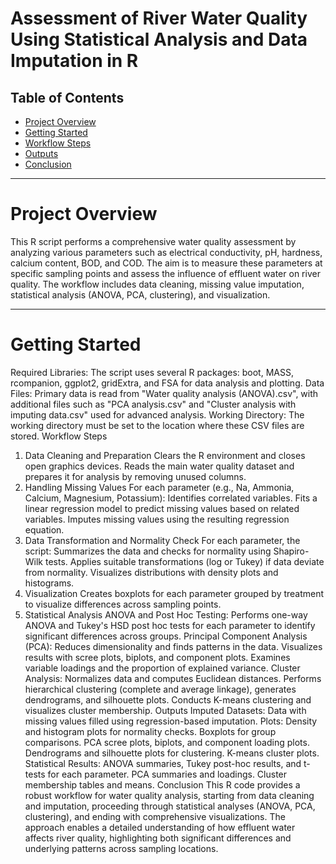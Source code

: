 # Assessment of River Water Quality Using Statistical Analysis and Data Imputation in R

## Table of Contents

- [Project Overview](#project-overview)
- [Getting Started](#getting-started)
- [Workflow Steps](#workflow-steps)
- [Outputs](#outputs)
- [Conclusion](#conclusion)

---

# Project Overview
This R script performs a comprehensive water quality assessment by analyzing various parameters such as electrical conductivity, pH, hardness, calcium content, BOD, and COD. The aim is to measure these parameters at specific sampling points and assess the influence of effluent water on river quality. The workflow includes data cleaning, missing value imputation, statistical analysis (ANOVA, PCA, clustering), and visualization.

---

# Getting Started
Required Libraries:
The script uses several R packages: boot, MASS, rcompanion, ggplot2, gridExtra, and FSA for data analysis and plotting.
Data Files:
Primary data is read from "Water quality analysis (ANOVA).csv", with additional files such as "PCA analysis.csv" and "Cluster analysis with imputing data.csv" used for advanced analysis.
Working Directory:
The working directory must be set to the location where these CSV files are stored.
Workflow Steps
1. Data Cleaning and Preparation
Clears the R environment and closes open graphics devices.
Reads the main water quality dataset and prepares it for analysis by removing unused columns.
2. Handling Missing Values
For each parameter (e.g., Na, Ammonia, Calcium, Magnesium, Potassium):
Identifies correlated variables.
Fits a linear regression model to predict missing values based on related variables.
Imputes missing values using the resulting regression equation.
3. Data Transformation and Normality Check
For each parameter, the script:
Summarizes the data and checks for normality using Shapiro-Wilk tests.
Applies suitable transformations (log or Tukey) if data deviate from normality.
Visualizes distributions with density plots and histograms.
4. Visualization
Creates boxplots for each parameter grouped by treatment to visualize differences across sampling points.
5. Statistical Analysis
ANOVA and Post Hoc Testing:
Performs one-way ANOVA and Tukey's HSD post hoc tests for each parameter to identify significant differences across groups.
Principal Component Analysis (PCA):
Reduces dimensionality and finds patterns in the data.
Visualizes results with scree plots, biplots, and component plots.
Examines variable loadings and the proportion of explained variance.
Cluster Analysis:
Normalizes data and computes Euclidean distances.
Performs hierarchical clustering (complete and average linkage), generates dendrograms, and silhouette plots.
Conducts K-means clustering and visualizes cluster membership.
Outputs
Imputed Datasets:
Data with missing values filled using regression-based imputation.
Plots:
Density and histogram plots for normality checks.
Boxplots for group comparisons.
PCA scree plots, biplots, and component loading plots.
Dendrograms and silhouette plots for clustering.
K-means cluster plots.
Statistical Results:
ANOVA summaries, Tukey post-hoc results, and t-tests for each parameter.
PCA summaries and loadings.
Cluster membership tables and means.
Conclusion
This R code provides a robust workflow for water quality analysis, starting from data cleaning and imputation, proceeding through statistical analyses (ANOVA, PCA, clustering), and ending with comprehensive visualizations. The approach enables a detailed understanding of how effluent water affects river quality, highlighting both significant differences and underlying patterns across sampling locations.


